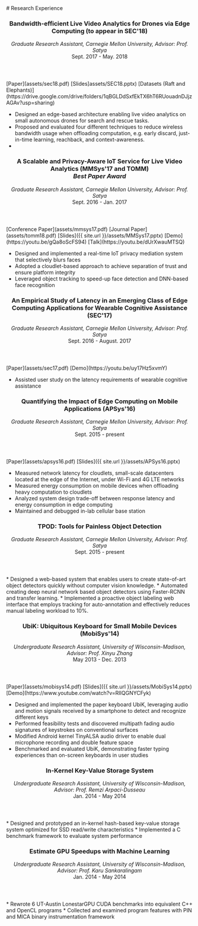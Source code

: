 <section class="thirteen columns" markdown="1">
# Research Experience

<article markdown="1">
<header>
<h1>Bandwidth-efficient Live Video Analytics for Drones via Edge Computing (to appear in SEC'18)</h1>
<span><address>Graduate Research Assistant, Carnegie Mellon University, Advisor: Prof. Satya</address><time>Sept. 2017 - May. 2018</time></span>
</header>
[Paper](assets/sec18.pdf) [Slides]assets/SEC18.pptx) [Datasets (Raft and Elephants)](https://drive.google.com/drive/folders/1qBGLDdSxfEkTX6hT6RUouadnDJjzAGAv?usp=sharing)

* Designed an edge-based architecture enabling live video analytics on small autonomous drones for search and rescue tasks.
* Proposed and evaluated four different techniques to reduce wireless bandwidth usage when offloading computation, e.g. early discard, just-in-time learning, reachback, and context-awareness.
* 
</article>

<article markdown="1">
<header>
<h1>A Scalable and Privacy-Aware IoT Service for Live Video Analytics (MMSys'17 and TOMM) <br/><i>Best Paper Award</i></h1>
<span><address>Graduate Research Assistant, Carnegie Mellon University, Advisor: Prof. Satya</address><time>Sept. 2016 - Jan. 2017</time></span>
</header>
[Conference Paper](assets/mmsys17.pdf) [Journal Paper](assets/tomm18.pdf) [Slides]({{ site.url }}/assets/MMSys17.pptx) [Demo](https://youtu.be/gQa8oScFS94) [Talk](https://youtu.be/dUrXwauMTSQ)

* Designed and implemented a real-time IoT privacy mediation system that selectively blurs faces
* Adopted a cloudlet-based approach to achieve separation of trust and ensure platform integrity
* Leveraged object tracking to speed-up face detection and DNN-based face recognition
</article>
<article markdown="1">
<header>
<h1>
An Empirical Study of Latency in an Emerging Class of Edge Computing Applications for Wearable Cognitive Assistance
(SEC'17)</h1>
<span><address>Graduate Research Assistant, Carnegie Mellon University, Advisor: Prof. Satya</address><time>Sept. 2016 - August. 2017</time></span>
</header>
[Paper](assets/sec17.pdf) [Demo](https://youtu.be/uy17Hz5xvmY)

* Assisted user study on the latency requirements of wearable cognitive assistance
</article>
<article markdown="1">
<header>
<h1>Quantifying the Impact of Edge Computing on Mobile Applications (APSys'16)</h1>
<span><address>Graduate Research Assistant, Carnegie Mellon University, Advisor: Prof. Satya</address><time>Sept. 2015 - present</time></span>
</header>
[Paper](assets/apsys16.pdf) [Slides]({{ site.url }}/assets/APSys16.pptx)

* Measured network latency for cloudlets, small-scale datacenters located at the edge of the Internet, under Wi-Fi and 4G LTE networks
* Measured energy consumption on mobile devices when offloading heavy computation to cloudlets
* Analyzed system design trade-off between response latency and energy consumption in edge computing
* Maintained and debugged in-lab cellular base station
</article>

<article markdown="1">
<header>
<h1>TPOD: Tools for Painless Object Detection</h1>
<span><address>Graduate Research Assistant, Carnegie Mellon University, Advisor: Prof. Satya</address><time>Sept. 2015 - present</time></span>
</header>
* Designed a web-based system that enables users to create state-of-art object detectors quickly without computer vision knowledge.
* Automated creating deep neural network based object detectors using Faster-RCNN and transfer learning.
* Implemented a proactive object labeling web interface that employs tracking for auto-annotation and effectively reduces manual labeling workload to 10%.
</article>

<article markdown="1">
<header>
<h1>UbiK: Ubiquitous Keyboard for Small Mobile Devices (MobiSys'14)</h1>
<span><address>Undergraduate Research Assistant, University of Wisconsin-Madison, Advisor: Prof. Xinyu Zhang</address><time>May 2013 - Dec. 2013</time></span>
</header>
[Paper](assets/mobisys14.pdf) [Slides]({{ site.url }}/assets/MobiSys14.pptx) [Demo](https://www.youtube.com/watch?v=RIIQGNYCFyk)

* Designed and implemented the paper keyboard UbiK, leveraging audio and motion signals received by a smartphone to detect and recognize different keys
* Performed feasibility tests and discovered multipath fading audio signatures of keystrokes on conventional surfaces
* Modified Android kernel TinyALSA audio driver to enable dual microphone recording and double feature space 
* Benchmarked and evaluated UbiK, demonstrating faster typing experiences than on-screen keyboards in user studies
</article>

<article markdown="1">
<header>
<h1>In-Kernel Key-Value Storage System</h1>
<span><address>Undergraduate Research Assistant, University of Wisconsin-Madison, Advisor: Prof. Remzi Arpaci-Dusseau</address><time>Jan. 2014 - May 2014</time></span>
</header>
* Designed and prototyped an in-kernel hash-based key-value storage system optimized for SSD read/write characteristics
* Implemented a C benchmark framework to evaluate system performance
</article>


<article markdown="1">
<header>
<h1>Estimate GPU Speedups with Machine Learning</h1>
<span><address>Undergraduate Research Assistant, University of Wisconsin-Madison, Advisor: Prof. Karu Sankaralingam</address><time>Jan. 2014 - May 2014</time></span>
</header>
* Rewrote 6 UT-Austin LonestarGPU CUDA benchmarks into equivalent C++ and OpenCL programs
* Collected and examined program features with PIN and MICA binary instrumentation framework
</article>
</section>
